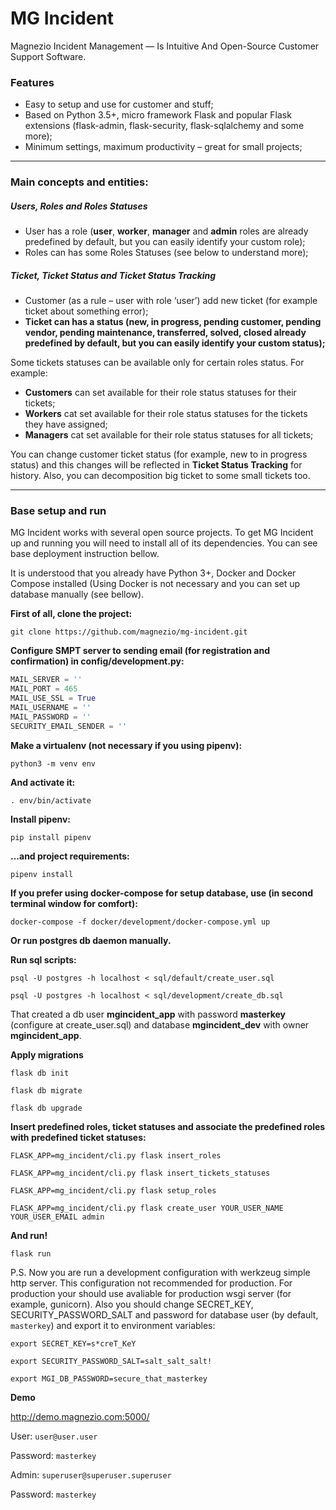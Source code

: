 # MG Incident
Magnezio Incident Management — Is Intuitive And Open-Source Customer Support Software.

### Features
* Easy to setup and use for customer and stuff;
* Based on Python 3.5+, micro framework Flask and popular Flask extensions (flask-admin, flask-security, flask-sqlalchemy and some more);
*  Minimum settings, maximum productivity – great for small projects;

------------


### Main concepts and entities:
##### Users, Roles and Roles Statuses
- User has a role (**user**, **worker**, **manager** and **admin** roles are already predefined by default, but you can easily identify your custom role);
- Roles can has some Roles Statuses (see below to understand more);

##### Ticket, Ticket Status and Ticket Status Tracking
- Customer (as a rule – user with role ‘user’) add new ticket (for example ticket about something error);
- **Ticket can has a status (new, in progress, pending customer, pending vendor, pending maintenance, transferred, solved, closed already predefined by default, but you can easily identify your custom status);**

Some tickets statuses can be available only for certain roles status.
For example:
- **Customers** can set available for their role status statuses for their tickets;
- **Workers** cat set available for their role status statuses for the tickets they have assigned;
- **Managers** cat set available for their role status statuses for all tickets;

You can change customer ticket status (for example, new to in progress status) and this changes will be reflected in **Ticket Status Tracking** for history. Also, you can decomposition big ticket to some small tickets too.

------------


### Base setup and run
MG Incident works with several open source projects. To get MG Incident up and running you will need to install all of its dependencies. You can see base deployment instruction bellow.

It is understood that you already have Python 3+, Docker and Docker Compose installed (Using Docker is not necessary and you can set up database manually (see bellow).

**First of all, clone the project:**

`git clone https://github.com/magnezio/mg-incident.git`

**Configure SMPT server to sending email (for registration and confirmation) in config/development.py:**
```python
MAIL_SERVER = ''
MAIL_PORT = 465
MAIL_USE_SSL = True
MAIL_USERNAME = ''
MAIL_PASSWORD = ''
SECURITY_EMAIL_SENDER = ''
```
**Make a virtualenv (not necessary if you using pipenv):**

`python3 -m venv env`

**And activate it:**

`. env/bin/activate`

**Install pipenv:**

`pip install pipenv`

**...and project requirements:**

`pipenv install`

**If you prefer using docker-compose for setup database, use (in second terminal window for comfort):**

`docker-compose -f docker/development/docker-compose.yml up`

**Or run postgres db daemon manually.**

**Run sql scripts:**

`psql -U postgres -h localhost < sql/default/create_user.sql`

`psql -U postgres -h localhost < sql/development/create_db.sql`

That created a db user **mgincident_app** with password **masterkey** (configure at  create_user.sql) and database **mgincident_dev** with owner **mgincident_app**.

**Apply migrations**

`flask db init`

`flask db migrate`

`flask db upgrade`

**Insert predefined roles, ticket statuses and associate the predefined roles with predefined ticket statuses:**

`FLASK_APP=mg_incident/cli.py flask insert_roles`

`FLASK_APP=mg_incident/cli.py flask insert_tickets_statuses`

`FLASK_APP=mg_incident/cli.py flask setup_roles`

`FLASK_APP=mg_incident/cli.py flask create_user YOUR_USER_NAME YOUR_USER_EMAIL admin`

**And run!**

`flask run`

P.S. Now you are run a development configuration with werkzeug simple http server. This configuration not recommended for production.
For production your should use avaliable for production wsgi server (for example, gunicorn). Also you should change SECRET_KEY, SECURITY_PASSWORD_SALT and password for database user (by default, `masterkey`) and export it to environment variables:

`export SECRET_KEY=s*creT_KeY `

`export SECURITY_PASSWORD_SALT=salt_salt_salt! `

`export MGI_DB_PASSWORD=secure_that_masterkey`

**Demo**

http://demo.magnezio.com:5000/

User: `user@user.user`

Password: `masterkey`

Admin: `superuser@superuser.superuser`

Password: `masterkey`

